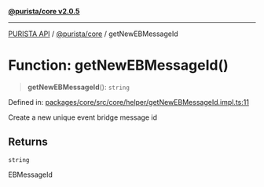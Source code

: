 [**@purista/core v2.0.5**](../README.md)

***

[PURISTA API](../../../packages.md) / [@purista/core](../README.md) / getNewEBMessageId

# Function: getNewEBMessageId()

> **getNewEBMessageId**(): `string`

Defined in: [packages/core/src/core/helper/getNewEBMessageId.impl.ts:11](https://github.com/puristajs/purista/blob/master/packages/core/src/core/helper/getNewEBMessageId.impl.ts#L11)

Create a new unique event bridge message id

## Returns

`string`

EBMessageId
